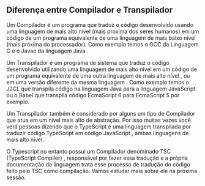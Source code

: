 ## Diferença entre Compilador e Transpilador

Um Compilador é um programa que traduz o código desenvolvido usando uma linguagem de mais alto nível (mais próxima dos seres humanos) em um código de um programa equivalente de uma linguagem de mais baixo nível (mais próxima do processador). Como exemplo temos o GCC da Linguagem C e o Javac da linguagem Java .

Um Transpilador é um programa de sistema que traduz o código desenvolvido utilizando uma linguagem de mais alto nível em um código de um programa equivalente de uma outra linguagem de mais alto nível , ou em uma versão diferente da mesma linguagem . Como exemplo temos o J2CL que transpila código na linguagem Java para a linguagem JavaScript ou o Babel que transpila código EcmaScript 6 para EcmaScript 5 por exemplo.

Um Transpilador também é considerado por alguns um tipo de Compilador que atua em um nível mais alto de abstração. Por isso muitas vezes você verá pessoas dizendo que o TypeScript é uma linguagem transpilada por traduzir código TypeScript em código JavaScript , ambas linguagens de mais alto nível.

O Typescript no entanto possui um Compilador denominado TSC (TypeScript Compiler) , responsável por fazer essa tradução e a própria documentação da linguagem trata esse processo de tradução do código feito pelo TSC como compilação. Vamos estudar mais sobre ele na próxima sessão.